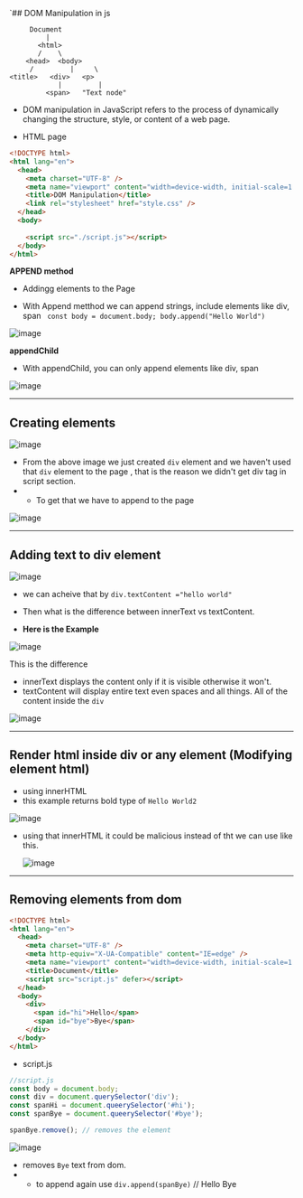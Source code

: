 `## DOM Manipulation in js



         Document
             |
           <html>
           /    \
        <head>  <body>
         /         |     \
    <title>   <div>   <p>
                |         |
             <span>   "Text node"




- DOM manipulation in JavaScript refers to the process of dynamically changing the structure, style, or content of a web page.


- HTML page

```html
<!DOCTYPE html>
<html lang="en">
  <head>
    <meta charset="UTF-8" />
    <meta name="viewport" content="width=device-width, initial-scale=1.0" />
    <title>DOM Manipulation</title>
    <link rel="stylesheet" href="style.css" />
  </head>
  <body>
    
    <script src="./script.js"></script>
  </body>
</html>

```
**APPEND method**

- Addingg elements to the Page

- With Append metthod we can append strings, include elements like div, span
`
const body = document.body;
body.append("Hello World")`

![image](https://github.com/venkatdas/Interview_prep/assets/43024084/4ef89770-1608-45bf-a373-35af2ae92740)



**appendChild**

- With appendChild, you can only append elements like div, span

![image](https://github.com/venkatdas/Interview_prep/assets/43024084/6831a086-9923-4193-bcb6-0d232b9b6523)

_____________________________________

## Creating elements

![image](https://github.com/venkatdas/Interview_prep/assets/43024084/13692d66-2ad5-4b1d-b4cf-0f7f61f41f47)

- From the above image we just created `div` element and we haven't used that `div` element to the page , that is the reason we didn't get div tag in script section.
- - To get that we have to append to the page

![image](https://github.com/venkatdas/Interview_prep/assets/43024084/0f4d2ce5-d62e-4843-acb6-364968eff62d)


___________________________________________
## Adding text to div element

![image](https://github.com/venkatdas/Interview_prep/assets/43024084/fe94ea3e-bb72-41e3-a28a-d90f2eada9b0)


- we can acheive that by `div.textContent ="hello world"`

- Then what is the difference between innerText vs textContent.

- **Here is the Example**

![image](https://github.com/venkatdas/Interview_prep/assets/43024084/5849489d-ed3c-44a7-a36c-c917ce7b35f9)


This is the difference
- innerText displays the content only if it is visible otherwise it won't.
- textContent will display entire text even spaces and all things. All of the content inside the `div`

![image](https://github.com/venkatdas/Interview_prep/assets/43024084/f36c49d1-369f-4b17-a252-805755116997)


___________________________

## Render html inside div or any element (Modifying element html)

- using innerHTML
- this example returns bold type of `Hello World2`

![image](https://github.com/venkatdas/Interview_prep/assets/43024084/a4a42716-1074-4ddd-9e0c-05c1eca282aa)

- using that innerHTML it could be malicious instead of tht we can use like this.

  ![image](https://github.com/venkatdas/Interview_prep/assets/43024084/784b03d7-e740-4c06-9153-0ef1deb3e8e2)


_____________________________________________

## Removing elements from dom

```html
<!DOCTYPE html>
<html lang="en">
  <head>
    <meta charset="UTF-8" />
    <meta http-equiv="X-UA-Compatible" content="IE=edge" />
    <meta name="viewport" content="width=device-width, initial-scale=1.0" />
    <title>Document</title>
    <script src="script.js" defer></script>
  </head>
  <body>
    <div>
      <span id="hi">Hello</span>
      <span id="bye">Bye</span>
    </div>
  </body>
</html>
```

- script.js

```js
//script.js
const body = document.body;
const div = document.querySelector('div');
const spanHi = document.queerySelector('#hi');
const spanBye = document.queerySelector('#bye');

spanBye.remove(); // removes the element
```

![image](https://github.com/venkatdas/Interview_prep/assets/43024084/76d4c3ef-474f-46a1-a1b7-702dc06965c4)

- removes `Bye` text from dom.
- - to append again use `div.append(spanBye)` // Hello Bye









